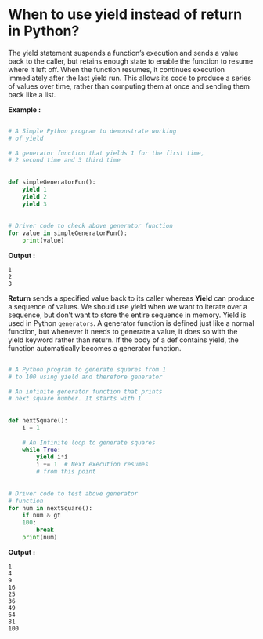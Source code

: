 # __When to use yield instead of return in Python?__

The yield statement suspends a function’s execution and sends a value back to the caller, but retains enough state to enable the function to resume where it left off. When the function resumes, it continues execution immediately after the last yield run. This allows its code to produce a series of values over time, rather than computing them at once and sending them back like a list.

__Example :__

```python

# A Simple Python program to demonstrate working
# of yield
 
# A generator function that yields 1 for the first time,
# 2 second time and 3 third time
 
 
def simpleGeneratorFun():
    yield 1
    yield 2
    yield 3
 
 
# Driver code to check above generator function
for value in simpleGeneratorFun():
    print(value)
```

__Output :__

```
1
2
3
```

__Return__ sends a specified value back to its caller whereas __Yield__ can produce a sequence of values. We should use yield when we want to iterate over a sequence, but don’t want to store the entire sequence in memory. Yield is used in Python `generators`. A generator function is defined just like a normal function, but whenever it needs to generate a value, it does so with the yield keyword rather than return. If the body of a def contains yield, the function automatically becomes a generator function. 

```python

# A Python program to generate squares from 1
# to 100 using yield and therefore generator
 
# An infinite generator function that prints
# next square number. It starts with 1
 
 
def nextSquare():
    i = 1
 
    # An Infinite loop to generate squares
    while True:
        yield i*i
        i += 1  # Next execution resumes
        # from this point
 
 
# Driver code to test above generator
# function
for num in nextSquare():
    if num & gt
    100:
        break
    print(num)
```

__Output :__

```
1
4
9
16
25
36
49
64
81
100
```